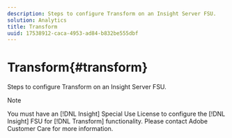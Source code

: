 ```yaml
---
description: Steps to configure Transform on an Insight Server FSU.
solution: Analytics
title: Transform
uuid: 17538912-caca-4953-ad84-b832be555dbf
---
```


# Transform{#transform}

Steps to configure Transform on an Insight Server FSU.

>[!NOTE]
>
>You must have an [!DNL Insight] Special Use License to configure the [!DNL Insight] FSU for [!DNL Transform] functionality. Please contact Adobe Customer Care for more information.

